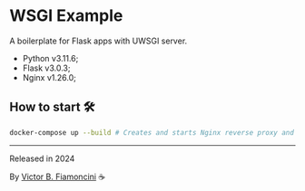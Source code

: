 # WSGI Example

A boilerplate for Flask apps with UWSGI server.

- Python v3.11.6;
- Flask v3.0.3;
- Nginx v1.26.0;

## How to start 🛠

```bash
docker-compose up --build # Creates and starts Nginx reverse proxy and Flask APP with UWSGI server
```

----------
Released in 2024

By [Victor B. Fiamoncini](https://github.com/Victor-Fiamoncini) ☕️

